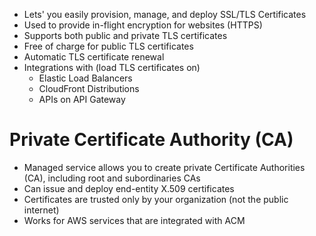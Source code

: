- Lets' you easily provision, manage, and deploy SSL/TLS Certificates
- Used to provide in-flight encryption for websites (HTTPS)
- Supports both public and private TLS certificates
- Free of charge for public TLS certificates
- Automatic TLS certificate renewal
- Integrations with (load TLS certificates on)
  - Elastic Load Balancers
  - CloudFront Distributions
  - APIs on API Gateway

# Private Certificate Authority (CA)

- Managed service allows you to create private Certificate Authorities (CA), including root and subordinaries CAs
- Can issue and deploy end-entity X.509 certificates
- Certificates are trusted only by your organization (not the public internet)
- Works for AWS services that are integrated with ACM
